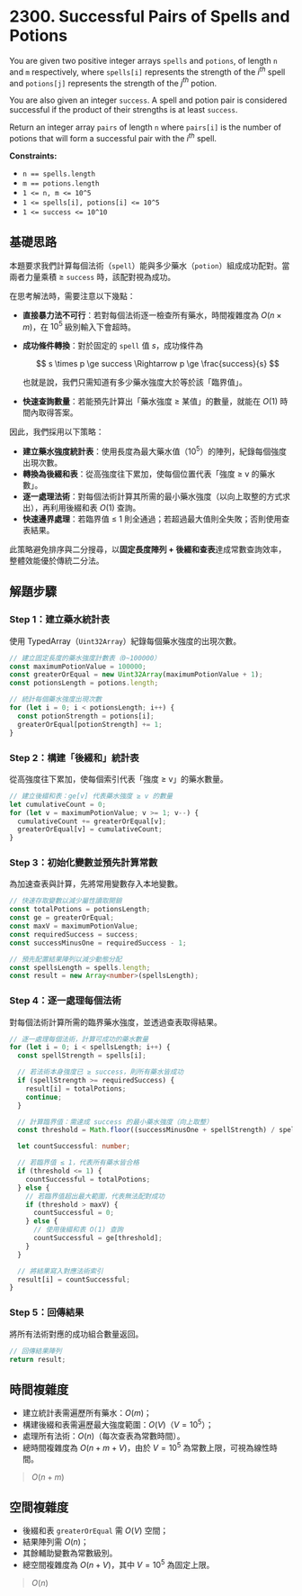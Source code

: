 # 2300. Successful Pairs of Spells and Potions

You are given two positive integer arrays `spells` and `potions`, of length `n` and `m` respectively, 
where `spells[i]` represents the strength of the $i^{th}$ spell and `potions[j]` represents the strength of the $j^{th}$ potion.

You are also given an integer `success`. 
A spell and potion pair is considered successful if the product of their strengths is at least `success`.

Return an integer array `pairs` of length `n` where `pairs[i]` is the number of potions that will form a successful pair with the $i^{th}$ spell.

**Constraints:**

- `n == spells.length`
- `m == potions.length`
- `1 <= n, m <= 10^5`
- `1 <= spells[i], potions[i] <= 10^5`
- `1 <= success <= 10^10`

## 基礎思路

本題要求我們計算每個法術（`spell`）能與多少藥水（`potion`）組成成功配對。當兩者力量乘積 ≥ `success` 時，該配對視為成功。

在思考解法時，需要注意以下幾點：

- **直接暴力法不可行**：若對每個法術逐一檢查所有藥水，時間複雜度為 $O(n \times m)$，在 $10^5$ 級別輸入下會超時。
- **成功條件轉換**：對於固定的 `spell` 值 $s$，成功條件為
  
  $$
  s \times p \ge success \Rightarrow p \ge \frac{success}{s}
  $$

  也就是說，我們只需知道有多少藥水強度大於等於該「臨界值」。
- **快速查詢數量**：若能預先計算出「藥水強度 ≥ 某值」的數量，就能在 $O(1)$ 時間內取得答案。

因此，我們採用以下策略：

- **建立藥水強度統計表**：使用長度為最大藥水值（$10^5$）的陣列，紀錄每個強度出現次數。
- **轉換為後綴和表**：從高強度往下累加，使每個位置代表「強度 ≥ v 的藥水數」。
- **逐一處理法術**：對每個法術計算其所需的最小藥水強度（以向上取整的方式求出），再利用後綴和表 $O(1)$ 查詢。
- **快速邊界處理**：若臨界值 ≤ 1 則全通過；若超過最大值則全失敗；否則使用查表結果。

此策略避免排序與二分搜尋，以**固定長度陣列 + 後綴和查表**達成常數查詢效率，整體效能優於傳統二分法。

## 解題步驟

### Step 1：建立藥水統計表

使用 TypedArray（`Uint32Array`）紀錄每個藥水強度的出現次數。

```typescript
// 建立固定長度的藥水強度計數表（0~100000）
const maximumPotionValue = 100000;
const greaterOrEqual = new Uint32Array(maximumPotionValue + 1);
const potionsLength = potions.length;

// 統計每個藥水強度出現次數
for (let i = 0; i < potionsLength; i++) {
  const potionStrength = potions[i];
  greaterOrEqual[potionStrength] += 1;
}
```

### Step 2：構建「後綴和」統計表

從高強度往下累加，使每個索引代表「強度 ≥ v」的藥水數量。

```typescript
// 建立後綴和表：ge[v] 代表藥水強度 ≥ v 的數量
let cumulativeCount = 0;
for (let v = maximumPotionValue; v >= 1; v--) {
  cumulativeCount += greaterOrEqual[v];
  greaterOrEqual[v] = cumulativeCount;
}
```

### Step 3：初始化變數並預先計算常數

為加速查表與計算，先將常用變數存入本地變數。

```typescript
// 快速存取變數以減少屬性讀取開銷
const totalPotions = potionsLength;
const ge = greaterOrEqual;
const maxV = maximumPotionValue;
const requiredSuccess = success;
const successMinusOne = requiredSuccess - 1;

// 預先配置結果陣列以減少動態分配
const spellsLength = spells.length;
const result = new Array<number>(spellsLength);
```

### Step 4：逐一處理每個法術

對每個法術計算所需的臨界藥水強度，並透過查表取得結果。

```typescript
// 逐一處理每個法術，計算可成功的藥水數量
for (let i = 0; i < spellsLength; i++) {
  const spellStrength = spells[i];

  // 若法術本身強度已 ≥ success，則所有藥水皆成功
  if (spellStrength >= requiredSuccess) {
    result[i] = totalPotions;
    continue;
  }

  // 計算臨界值：需達成 success 的最小藥水強度（向上取整）
  const threshold = Math.floor((successMinusOne + spellStrength) / spellStrength);

  let countSuccessful: number;

  // 若臨界值 ≤ 1，代表所有藥水皆合格
  if (threshold <= 1) {
    countSuccessful = totalPotions;
  } else {
    // 若臨界值超出最大範圍，代表無法配對成功
    if (threshold > maxV) {
      countSuccessful = 0;
    } else {
      // 使用後綴和表 O(1) 查詢
      countSuccessful = ge[threshold];
    }
  }

  // 將結果寫入對應法術索引
  result[i] = countSuccessful;
}
```

### Step 5：回傳結果

將所有法術對應的成功組合數量返回。

```typescript
// 回傳結果陣列
return result;
```

## 時間複雜度

- 建立統計表需遍歷所有藥水：$O(m)$；
- 構建後綴和表需遍歷最大強度範圍：$O(V)$（$V = 10^5$）；
- 處理所有法術：$O(n)$（每次查表為常數時間）。
- 總時間複雜度為 $O(n + m + V)$，由於 $V = 10^5$ 為常數上限，可視為線性時間。

> $O(n + m)$

## 空間複雜度

- 後綴和表 `greaterOrEqual` 需 $O(V)$ 空間；
- 結果陣列需 $O(n)$；
- 其餘輔助變數為常數級別。
- 總空間複雜度為 $O(n + V)$，其中 $V = 10^5$ 為固定上限。

> $O(n)$
